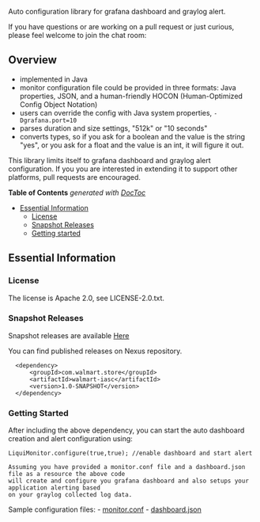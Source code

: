 Auto configuration library for grafana dashboard and graylog alert.

If you have questions or are working on a pull request or just
curious, please feel welcome to join the chat room:

## Overview

 - implemented in Java
 - monitor configuration file could be provided in three formats: Java properties, JSON, and a
   human-friendly HOCON (Human-Optimized Config Object Notation)
 - users can override the config with Java system properties,
    `-Dgrafana.port=10`
 - parses duration and size settings, "512k" or "10 seconds"
 - converts types, so if you ask for a boolean and the value
   is the string "yes", or you ask for a float and the value is
   an int, it will figure it out.

This library limits itself to grafana dashboard and graylog alert configuration. 
If you you are interested in extending it to support other platforms, pull requests are encouraged.

**Table of Contents**  *generated with [DocToc](https://github.com/thlorenz/doctoc)*

- [Essential Information](#essential-information)
  - [License](#license)
  - [Snapshot Releases](#snapshot-releases)
  - [Getting started](#getting-started)


## Essential Information

### License

The license is Apache 2.0, see LICENSE-2.0.txt.

### Snapshot Releases

Snapshot releases are available [Here](http://repo.wal-mart.com/content/repositories/snapshots/com/walmart/store/walmart-iasc/1.0-SNAPSHOT/)

You can find published releases on Nexus repository.

      <dependency>
          <groupId>com.walmart.store</groupId>
          <artifactId>walmart-iasc</artifactId>
          <version>1.0-SNAPSHOT</version>
      </dependency>


### Getting Started

After including the above dependency, you can start the auto dashboard creation and alert configuration using:
    
    LiquiMonitor.configure(true,true); //enable dashboard and start alert
    
    Assuming you have provided a monitor.conf file and a dashboard.json file as a resource the above code 
    will create and configure you grafana dashboard and also setups your application alerting based 
    on your graylog collected log data.
    
Sample configuration files: 
    - [monitor.conf](src/main/resources/monitor.conf)
    - [dashboard.json](src/main/resources/dashboard.json)